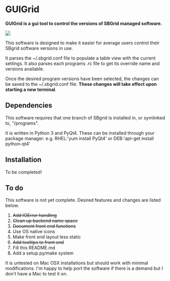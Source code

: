

# GUIGrid

**GUIGrid is a gui tool to control the versions of SBGrid managed software.**

![](http://octavia.smith.man.ac.uk/PBRB_Gabe/gbsgrid/raw/master/data/screenshot.png)

This software is designed to make it easier for average users control their SBgrid software versions in use.

It parses the ~/.sbgrid.conf file to populate a table view with the current settings. It also parses each programs .rc file to get its override name and versions available. 

Once the desired program versions have been selected, the changes can be saved to the ~/.sbgrid.conf file. **These changes will take effect upon starting a new terminal**.

## Dependencies
This software requires that one branch of SBgrid is installed in, or symlinked to, "/programs". 

It is written in Python 3 and PyQt4. These can be installed through your package manager:
e.g. RHEL:'yum install PyQt4' or DEB:'apt-get install python-qt4'

## Installation
To be completed!


## To do
This software is not yet complete. Desired features and changes are listed below.


1. ~~Add IOError handling~~
1. ~~Clean up backend name space~~
1. ~~Document front end functions~~
1. Use OS native icons
1. Make front end layout less static
1. ~~Add tooltips to front end~~
1. Fill this README.md
1. Add a setup.py/make system

It is untested on Mac OSX installations but should work with minimal modifications. I'm happy to help port the software if there is a demand but I don't have a Mac to test it on.

